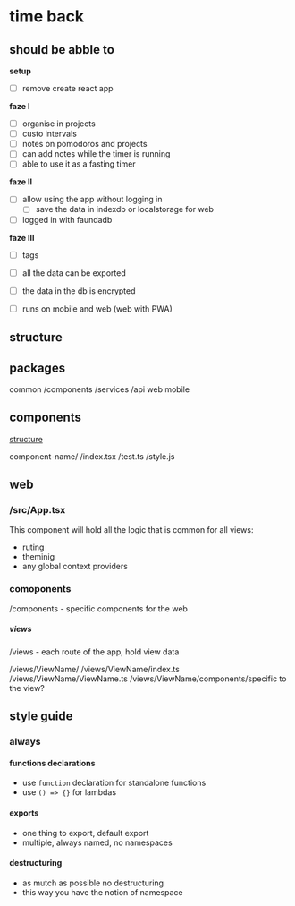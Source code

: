 # time back

## should be abble to

**setup**
- [ ] remove create react app

**faze I**
- [ ] organise in projects
- [ ] custo intervals
- [ ] notes on pomodoros and projects
- [ ] can add notes while the timer is running
- [ ] able to use it as a fasting timer

**faze II**
- [ ] allow using the app without logging in
  - [ ] save the data in indexdb or localstorage for web
- [ ] logged in with faundadb

**faze III**
- [ ] tags
- [ ] all the data can be exported
- [ ] the data in the db is encrypted
- [ ] runs on mobile and web (web with PWA)


## structure

## packages

common
  /components
  /services
    /api
web
mobile

## components


[structure](https://www.robinwieruch.de/react-folder-structure)

component-name/
  /index.tsx 
  /test.ts
  /style.js

## web

### /src/App.tsx

This component will hold all the logic that is common for all views:
- ruting
- theminig
- any global context providers

### comoponents

/components - specific components for the web

##### views

/views - each route of the app, hold view data

/views/ViewName/
/views/ViewName/index.ts
/views/ViewName/ViewName.ts
/views/ViewName/components/specific to the view?

## style guide

### always
#### functions declarations
- use `function` declaration for standalone functions
- use `() => {}` for lambdas

#### exports
- one thing to export, default export
- multiple, always named, no namespaces

#### destructuring
- as mutch as possible no destructuring
- this way you have the notion of namespace